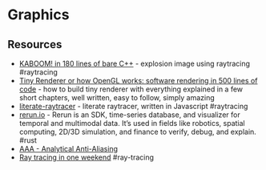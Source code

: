 # Graphics

## Resources

- [KABOOM! in 180 lines of bare C++](https://github.com/ssloy/tinykaboom/wiki/KABOOM!-in-180-lines-of-code) - explosion image using raytracing #raytracing
- [Tiny Renderer or how OpenGL works: software rendering in 500 lines of code](https://github.com/ssloy/tinyrenderer) - how to build tiny renderer with everything explained in a few short chapters, well written, easy to follow, simply amazing
- [literate-raytracer](https://github.com/tmcw/literate-raytracer) - literate raytracer, written in Javascript #raytracing
- [rerun.io](https://rerun.io) - Rerun is an SDK, time-series database, and visualizer for temporal and multimodal data. It’s used in fields like robotics, spatial computing, 2D/3D simulation, and finance to verify, debug, and explain. #rust
- [AAA - Analytical Anti-Aliasing](https://blog.frost.kiwi/analytical-anti-aliasing/)
- [Ray tracing in one weekend](https://raytracing.github.io) #ray-tracing
